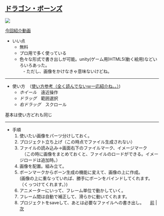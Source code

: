 ## [ドラゴン・ボーンズ](http://dragonbones.com/en/index.html)

![](https://raw.githubusercontent.com/175B005/weekreport3/master/dorgon.png)

[今回紹介動画]()
- いい点  
    - 無料  
    - プロ用で多く使っている  
    - 色々な形式で書き出しが可能。unity(ゲーム用)HTML5(動く絵用)などいろいろあった。  
    - ただし、画像をかけなきゃ意味ないけどね。
    
---
    
- 使い方　（[使い方参考（全く読んでないｗ一応紹介ね。。）](http://dragonbones.effecthub.com/DBGettingStarted_V2.0_ja.html))   
    - *ホイール*　遠近操作  
    - *ドラッグ*　範囲選択  
    - *右ドラッグ*　スクロール
    
基本は使い方どれも同じ  

---

- 手順  
    1. 使いたい画像をパーツ分けしておく。  
    1. プロジェクト立ち上げ（この時点でファイル生成されない）  
    1. ファイルの読み込み→画面右下のファイルマーク、イメージマーク  
    （この時に画像をまとめておくと、ファイルのロードができる。イメージロードは追加時。）  
    1. 画像を配置。組み立て。  
    1. ボーンマークからボーン生成の機能に変えて、画像の上に作成。  
    (画像の上に重なっていれば、勝手にボーンをバインドしてくれます。（くっつけてくれます。）)  
    1. アニメーターにいって、フレーム単位で動かしていく。  
    1. フレーム間は自動で補正して、滑らかに動いてくれます。  
    1. プロジェクトをsaveして、あとは必要なファイルへの書き出し。
    
[前](https://github.com/175B005/weekreport2) | [次](https://github.com/175B005/weekreport4)
